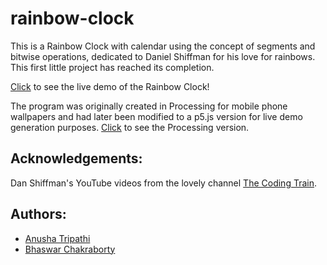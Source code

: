 # rainbow-clock
This is a Rainbow Clock with calendar using the concept of segments and bitwise operations, dedicated to Daniel Shiffman for his love for rainbows. This first little project has reached its completion.


[Click](https://denisovichdev.github.io/rainbow-clock/) to see the live demo of the Rainbow Clock!

The program was originally created in Processing for mobile phone wallpapers and had later been modified to a p5.js version for live demo generation purposes. [Click](https://github.com/anusha-exe/rainbow-wallpaper-clock) to see the Processing version.
## Acknowledgements:
Dan Shiffman's YouTube videos from the lovely channel [The Coding Train](https://www.youtube.com/c/TheCodingTrain).
## Authors:
* [Anusha Tripathi](https://github.com/anusha-exe)
* [Bhaswar Chakraborty](https://github.com/DenisovichDev)
